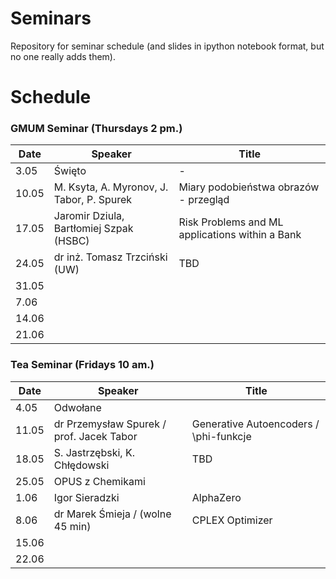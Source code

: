# Seminars
Repository for seminar schedule (and slides in ipython notebook format, but no one really adds them).

# Schedule
### GMUM Seminar (Thursdays 2 pm.)
| Date  | Speaker                                            | Title                                                      |
|-------|----------------------------------------------------|----------------------------------------------------------- |
|  3.05 | Święto                                             | -                                                          |
| 10.05 | M. Ksyta, A. Myronov, J. Tabor, P. Spurek          | Miary podobieństwa obrazów - przegląd                      |
| 17.05 | Jaromir Dziula, Bartłomiej Szpak (HSBC)            | Risk Problems and ML applications within a Bank                                                           |
| 24.05 | dr inż. Tomasz Trzciński (UW)                      | TBD                                                        |
| 31.05 |                                                    |                                                            |
|  7.06 |                                                    |                                                            |
| 14.06 |                                                    |                                                            |
| 21.06 |                                                    |                                                            |


### Tea Seminar (Fridays 10 am.)
| Date  | Speaker                                            | Title                                                      |
|-------|----------------------------------------------------|----------------------------------------------------------- |     
|  4.05 | Odwołane                                           |                                                            |
| 11.05 | dr Przemysław Spurek / prof. Jacek Tabor           | Generative Autoencoders / \phi-funkcje                     |
| 18.05 | S. Jastrzębski, K. Chłędowski                      | TBD                                                        |
| 25.05 | OPUS z Chemikami                                   |                                                            |
|  1.06 | Igor Sieradzki                                     | AlphaZero                                                  |
|  8.06 | dr Marek Śmieja / (wolne 45 min)                   | CPLEX Optimizer                                            |
| 15.06 |                                                    |                                                            |
| 22.06 |                                                    |                                                            |

